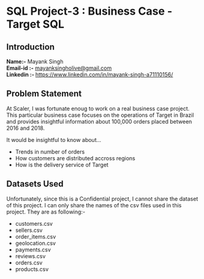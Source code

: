 # SQL Project-3 : Business Case - Target SQL 

## Introduction

<b>Name:-</b> Mayank Singh 
<b><br>Email-id :-</b> mayanksingholive@gmail.com
<b><br>Linkedin :- </b>https://www.linkedin.com/in/mayank-singh-a71110156/

## Problem Statement 

At Scaler, I was fortunate enoug to work on a real business case project. This particular business case focuses on the operations of Target in Brazil and provides insightful information about 100,000 orders placed between 2016 and 2018.

It would be insightful to know about...

- Trends in number of orders
- How customers are distributed accross regions
- How is the delivery service of Target 

## Datasets Used 

Unfortunately, since this is a Confidential project, I cannot share the dataset of this project. I can only share the names of the csv files used in this project. They are as following:- 

- customers.csv
- sellers.csv
- order_items.csv
- geolocation.csv
- payments.csv
- reviews.csv
- orders.csv
- products.csv

